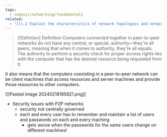 ```yaml
---
tags:
  - compsci/networking/fundamentals
related:
  - "[[1.2 Explain the characteristics of network topologies and network types]]"
---
```



> [!Defintion] Definition
> Computers connected together in peer-to-peer networks do not have any central, or special, authority—they're all peers, meaning that when it comes to authority, they're all equals. The authority to perform a security check for proper access rights lies with the computer that has the desired resource being requested from it.

It also means that the computers coexisting in a peer-to-peer network can be client machines that access resources and server machines and provide those resources to other computers.

![[Pasted image 20240218165621.png]]

- Security issues with P2P networks
	- security not centrally governed
	- each and every user has to remember and maintain a list of users and passwords on each and every maching
		- gets worse when the passwords for the same users change on different machines!

